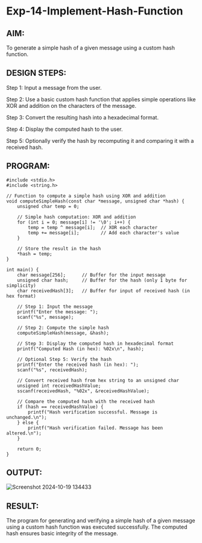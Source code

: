 # Exp-14-Implement-Hash-Function
## AIM:
To generate a simple hash of a given message using a custom hash function.

## DESIGN STEPS:
Step 1: Input a message from the user.

Step 2: Use a basic custom hash function that applies simple operations like XOR and addition on the characters of the message.

Step 3: Convert the resulting hash into a hexadecimal format.

Step 4: Display the computed hash to the user.

Step 5: Optionally verify the hash by recomputing it and comparing it with a received hash.

## PROGRAM:
```
#include <stdio.h>
#include <string.h>

// Function to compute a simple hash using XOR and addition
void computeSimpleHash(const char *message, unsigned char *hash) {
    unsigned char temp = 0;

    // Simple hash computation: XOR and addition
    for (int i = 0; message[i] != '\0'; i++) {
        temp = temp ^ message[i];  // XOR each character
        temp += message[i];        // Add each character's value
    }
    
    // Store the result in the hash
    *hash = temp;
}

int main() {
    char message[256];      // Buffer for the input message
    unsigned char hash;     // Buffer for the hash (only 1 byte for simplicity)
    char receivedHash[3];   // Buffer for input of received hash (in hex format)

    // Step 1: Input the message
    printf("Enter the message: ");
    scanf("%s", message);

    // Step 2: Compute the simple hash
    computeSimpleHash(message, &hash);

    // Step 3: Display the computed hash in hexadecimal format
    printf("Computed Hash (in hex): %02x\n", hash);

    // Optional Step 5: Verify the hash
    printf("Enter the received hash (in hex): ");
    scanf("%s", receivedHash);

    // Convert received hash from hex string to an unsigned char
    unsigned int receivedHashValue;
    sscanf(receivedHash, "%02x", &receivedHashValue);

    // Compare the computed hash with the received hash
    if (hash == receivedHashValue) {
        printf("Hash verification successful. Message is unchanged.\n");
    } else {
        printf("Hash verification failed. Message has been altered.\n");
    }

    return 0;
}
```
## OUTPUT:

![Screenshot 2024-10-19 134433](https://github.com/user-attachments/assets/9a2a5422-1ebf-45ed-8881-3f7dfa0e8a11)

## RESULT:
The program for generating and verifying a simple hash of a given message using a custom hash function was executed successfully. The computed hash ensures basic integrity of the message.
